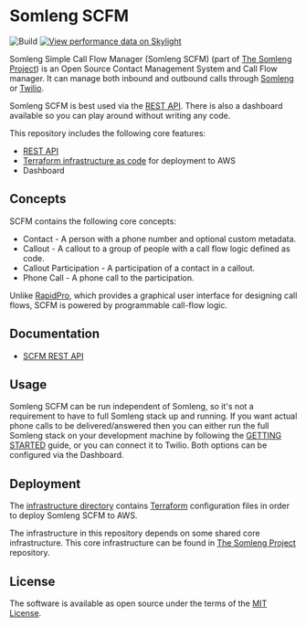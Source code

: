 # Somleng SCFM

![Build](https://github.com/somleng/somleng-scfm/workflows/Build/badge.svg)
[![View performance data on Skylight](https://badges.skylight.io/status/YxPzpqwXsqPx.svg)](https://oss.skylight.io/app/applications/YxPzpqwXsqPx)

Somleng Simple Call Flow Manager (Somleng SCFM) (part of [The Somleng Project](https://github.com/somleng/somleng-project)) is an Open Source Contact Management System and Call Flow manager. It can manage both inbound and outbound calls through [Somleng](https://github.com/somleng/somleng) or [Twilio](https://www.twilio.com/).

Somleng SCFM is best used via the [REST API](https://www.somleng.org/docs/scfm). There is also a dashboard available so you can play around without writing any code.

This repository includes the following core features:

* [REST API](https://www.somleng.org/docs/scfm)
* [Terraform infrastructure as code](https://github.com/somleng/somleng-scfm/tree/develop/infrastructure) for deployment to AWS
* Dashboard

## Concepts

SCFM contains the following core concepts:

* Contact - A person with a phone number and optional custom metadata.
* Callout - A callout to a group of people with a call flow logic defined as code.
* Callout Participation - A participation of a contact in a callout.
* Phone Call - A phone call to the participation.

Unlike [RapidPro](https://community.rapidpro.io/), which provides a graphical user interface for designing call flows, SCFM is powered by programmable call-flow logic.

## Documentation

* [SCFM REST API](https://www.somleng.org/docs/scfm)

## Usage

Somleng SCFM can be run independent of Somleng, so it's not a requirement to have to full Somleng stack up and running. If you want actual phone calls to be delivered/answered then you can either run the full Somleng stack on your development machine by following the [GETTING STARTED](https://github.com/somleng/somleng-project/blob/master/docs/GETTING_STARTED.md) guide, or you can connect it to Twilio. Both options can be configured via the Dashboard.

## Deployment

The [infrastructure directory](https://github.com/somleng/somleng-scfm/tree/develop/infrastructure) contains [Terraform](https://www.terraform.io/) configuration files in order to deploy Somleng SCFM to AWS.

The infrastructure in this repository depends on some shared core infrastructure. This core infrastructure can be found in [The Somleng Project](https://github.com/somleng/somleng-project/tree/master/infrastructure) repository.

## License

The software is available as open source under the terms of the [MIT License](http://opensource.org/licenses/MIT).
